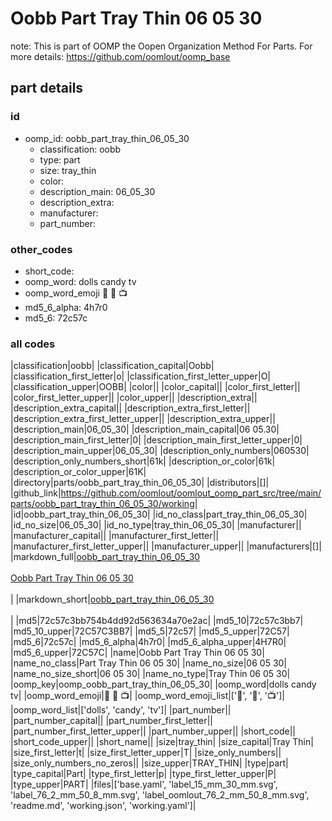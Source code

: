 # Oobb Part Tray Thin 06 05 30  

note: This is part of OOMP the Oopen Organization Method For Parts. For more details: https://github.com/oomlout/oomp_base

##  part details





### id
* oomp_id: oobb_part_tray_thin_06_05_30
  * classification: oobb
  * type: part
  * size: tray_thin
  * color: 
  * description_main: 06_05_30
  * description_extra: 
  * manufacturer: 
  * part_number: 

### other_codes
* short_code: 
* oomp_word: dolls candy tv
* oomp_word_emoji :dolls: :candy: :tv:
* md5_6_alpha: 4h7r0
* md5_6: 72c57c

### all codes 
|classification|oobb|
|classification_capital|Oobb|
|classification_first_letter|o|
|classification_first_letter_upper|O|
|classification_upper|OOBB|
|color||
|color_capital||
|color_first_letter||
|color_first_letter_upper||
|color_upper||
|description_extra||
|description_extra_capital||
|description_extra_first_letter||
|description_extra_first_letter_upper||
|description_extra_upper||
|description_main|06_05_30|
|description_main_capital|06 05.30|
|description_main_first_letter|0|
|description_main_first_letter_upper|0|
|description_main_upper|06_05_30|
|description_only_numbers|060530|
|description_only_numbers_short|61k|
|description_or_color|61k|
|description_or_color_upper|61K|
|directory|parts/oobb_part_tray_thin_06_05_30|
|distributors|[]|
|github_link|https://github.com/oomlout/oomlout_oomp_part_src/tree/main/parts/oobb_part_tray_thin_06_05_30/working|
|id|oobb_part_tray_thin_06_05_30|
|id_no_class|part_tray_thin_06_05_30|
|id_no_size|06_05_30|
|id_no_type|tray_thin_06_05_30|
|manufacturer||
|manufacturer_capital||
|manufacturer_first_letter||
|manufacturer_first_letter_upper||
|manufacturer_upper||
|manufacturers|[]|
|markdown_full|[oobb_part_tray_thin_06_05_30](https://github.com/oomlout/oomlout_oomp_part_src/tree/main/parts/oobb_part_tray_thin_06_05_30/working)<br>[](https://github.com/oomlout/oomlout_oomp_part_src/tree/main/parts/oobb_part_tray_thin_06_05_30/working)<br>[Oobb Part Tray Thin 06 05 30](https://github.com/oomlout/oomlout_oomp_part_src/tree/main/parts/oobb_part_tray_thin_06_05_30/working)<br><br>|
|markdown_short|[oobb_part_tray_thin_06_05_30](https://github.com/oomlout/oomlout_oomp_part_src/tree/main/parts/oobb_part_tray_thin_06_05_30/working)<br><br>|
|md5|72c57c3bb754b4dd92d563634a70e2ac|
|md5_10|72c57c3bb7|
|md5_10_upper|72C57C3BB7|
|md5_5|72c57|
|md5_5_upper|72C57|
|md5_6|72c57c|
|md5_6_alpha|4h7r0|
|md5_6_alpha_upper|4H7R0|
|md5_6_upper|72C57C|
|name|Oobb Part Tray Thin 06 05 30|
|name_no_class|Part Tray Thin 06 05 30|
|name_no_size|06 05 30|
|name_no_size_short|06 05 30|
|name_no_type|Tray Thin 06 05 30|
|oomp_key|oomp_oobb_part_tray_thin_06_05_30|
|oomp_word|dolls candy tv|
|oomp_word_emoji|:dolls: :candy: :tv:|
|oomp_word_emoji_list|[':dolls:', ':candy:', ':tv:']|
|oomp_word_list|['dolls', 'candy', 'tv']|
|part_number||
|part_number_capital||
|part_number_first_letter||
|part_number_first_letter_upper||
|part_number_upper||
|short_code||
|short_code_upper||
|short_name||
|size|tray_thin|
|size_capital|Tray Thin|
|size_first_letter|t|
|size_first_letter_upper|T|
|size_only_numbers||
|size_only_numbers_no_zeros||
|size_upper|TRAY_THIN|
|type|part|
|type_capital|Part|
|type_first_letter|p|
|type_first_letter_upper|P|
|type_upper|PART|
|files|['base.yaml', 'label_15_mm_30_mm.svg', 'label_76_2_mm_50_8_mm.svg', 'label_oomlout_76_2_mm_50_8_mm.svg', 'readme.md', 'working.json', 'working.yaml']|
